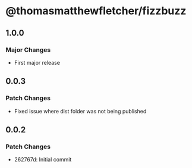 # @thomasmatthewfletcher/fizzbuzz

## 1.0.0

### Major Changes

- First major release

## 0.0.3

### Patch Changes

- Fixed issue where dist folder was not being published

## 0.0.2

### Patch Changes

- 262767d: Initial commit
